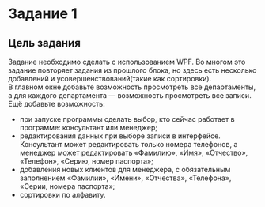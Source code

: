 ﻿# Задание 1
**Цель задания**
-
Задание необходимо сделать с использованием WPF. Во многом это задание повторяет задания из прошлого блока, 
но здесь есть несколько добавлений и усовершенствований(такие как сортировки).  
В главном окне добавьте возможность просмотреть все департаменты, а для каждого департамента — возможность просмотреть все записи.
Ещё добавьте возможность:
* при запуске программы сделать выбор, кто сейчас работает в программе: консультант или менеджер;
* редактирования данных при выборе записи в интерфейсе. Консультант может редактировать только номера телефонов, а менеджер может редактировать «Фамилию», «Имя», «Отчество», «Телефон», «Серию, номер паспорта»;
* добавления новых клиентов для менеджера, с обязательным заполнением «Фамилии», «Имени», «Отчества», «Телефона», «Серии, номера паспорта»;
* сортировки по алфавиту.

